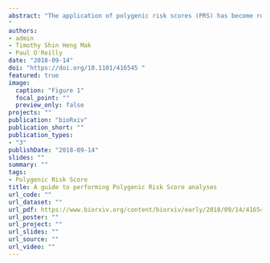 ```yaml
---
abstract: "The application of polygenic risk scores (PRS) has become routine across genetic research. Among a range of applications, PRS are exploited to assess shared aetiology between phenotypes, to evaluate the predictive power of genetic data for use in clinical settings, and as part of experimental studies in which, for example, experiments are performed on individuals, or their biological samples (eg. tissues, cells), at the tails of the PRS distribution and contrasted. As GWAS sample sizes increase and PRS become more powerful, they are set to play a key role in personalised medicine. However, despite the growing application and importance of PRS, there are limited guidelines for performing PRS analyses, which can lead to inconsistency between studies and misinterpretation of results. Here we provide detailed guidelines for performing polygenic risk score analyses relevant to different methods for their calculation, outlining standard quality control steps and offering recommendations for best-practice. We also discuss different methods for the calculation of PRS, common misconceptions regarding the interpretation of results and future challenges.
"
authors:
- admin
- Timothy Shin Heng Mak
- Paul O'Reilly
date: "2018-09-14"
doi: "https://doi.org/10.1101/416545 "
featured: true
image:
  caption: "Figure 1"
  focal_point: ""
  preview_only: false
projects: ""
publication: "bioRxiv"
publication_short: ""
publication_types:
- "3"
publishDate: "2018-09-14"
slides: ""
summary: ""
tags:
- Polygenic Risk Score
title: A guide to performing Polygenic Risk Score analyses
url_code: ""
url_dataset: ""
url_pdf: https://www.biorxiv.org/content/biorxiv/early/2018/09/14/416545.full-text.pdf
url_poster: ""
url_project: ""
url_slides: ""
url_source: ""
url_video: ""
---
```

